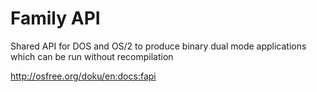 # Family API

Shared API for DOS and OS/2 to produce binary dual mode applications which can be run without recompilation

http://osfree.org/doku/en:docs:fapi

